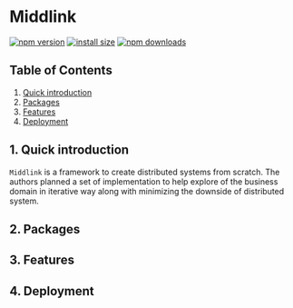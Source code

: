 # Middlink

[![npm version](https://badge.fury.io/js/@measureit%2Fbongox.svg)](https://www.npmjs.org/package/@measureit/bongox)
[![install size](https://packagephobia.now.sh/badge?p=@measureit%2Fbongox)](https://packagephobia.now.sh/result?p=@measureit/bongox)
[![npm downloads](https://img.shields.io/npm/dm/@measureit%2Fbongox.svg?style=flat-square)](http://npm-stat.com/charts.html?package=@measureit/bongox)

## Table of Contents

1. [Quick introduction](#id-quick-introduction)
2. [Packages](#id-packages)
3. [Features](#id-features)
4. [Deployment](#id-deployment)

<div id='id-quick-introduction'/>

## 1. Quick introduction

`Middlink` is a framework to create distributed systems from scratch. The authors planned a set of implementation to help explore of the business domain in iterative way along with minimizing the downside of distributed system. 

<div id='id-packages'/>

## 2. Packages


<div id='id-features'/>

## 3. Features

<div id='id-deployment'/>

## 4. Deployment

<div id='id-deployment'/>
